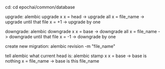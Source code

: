 cd: cd epochai/common/database

upgrade: alembic upgrade x
x = head -> upgrade all
x = file_name -> upgrade until that file
x = +1 -> upgrade by one

downgrade: alembic downgrade x
x = base -> downgrade all
x = file_name -> downgrade until that file
x = -1 -> downgrade by one

create new migration: alembic revision -m "file_name"

tell alembic what current head is: alembic stamp x
x = base -> base is nothing
x = file_name -> base is this file_name
